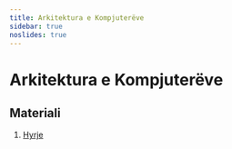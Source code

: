 ```yaml
---
title: Arkitektura e Kompjuterëve
sidebar: true
noslides: true
---
```


# Arkitektura e Kompjuterëve

## Materiali

1. [Hyrje](/lendet/arkitektura-kompjutereve/hyrje)
